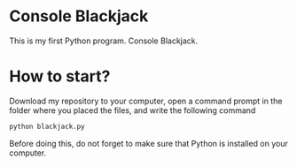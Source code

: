 # Console Blackjack

This is my first Python program. Console Blackjack.

# How to start?
Download my repository to your computer, open a command prompt in the folder where you placed the files, and write the following command

```bash
python blackjack.py
```

Before doing this, do not forget to make sure that Python is installed on your computer.